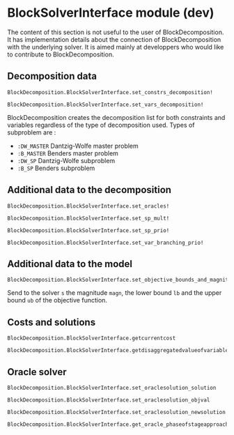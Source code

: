 
# BlockSolverInterface module (dev)

The content of this section is not useful to the user of BlockDecomposition.
It has implementation details about the connection of BlockDecomposition with the underlying solver.
It is aimed mainly at developpers who would like to contribute to BlockDecomposition.


## Decomposition data

```@docs
BlockDecomposition.BlockSolverInterface.set_constrs_decomposition!
```

```@docs
BlockDecomposition.BlockSolverInterface.set_vars_decomposition!
```

BlockDecomposition creates the decomposition list for both constraints and
variables regardless of the type of decomposition used. Types of subproblem are :
   - `:DW_MASTER` Dantzig-Wolfe master problem
   - `:B_MASTER` Benders master problem
   - `:DW_SP` Dantzig-Wolfe subproblem
   - `:B_SP` Benders subproblem


## Additional data to the decomposition

```@docs
BlockDecomposition.BlockSolverInterface.set_oracles!
```

```@docs
BlockDecomposition.BlockSolverInterface.set_sp_mult!
```

```@docs
BlockDecomposition.BlockSolverInterface.set_sp_prio!
```

```@docs
BlockDecomposition.BlockSolverInterface.set_var_branching_prio!
```

## Additional data to the model

```@docs
BlockDecomposition.BlockSolverInterface.set_objective_bounds_and_magnitude!
```

Send to the solver `s` the magnitude `magn`, the lower bound `lb`
and the upper bound `ub` of the objective function.

## Costs and solutions

```@docs
BlockDecomposition.BlockSolverInterface.getcurrentcost
```

```@docs
BlockDecomposition.BlockSolverInterface.getdisaggregatedvalueofvariable
```

## Oracle solver


```@docs
BlockDecomposition.BlockSolverInterface.set_oraclesolution_solution
```

```@docs
BlockDecomposition.BlockSolverInterface.set_oraclesolution_objval
```

```@docs
BlockDecomposition.BlockSolverInterface.set_oraclesolution_newsolution
```

```@docs
BlockDecomposition.BlockSolverInterface.get_oracle_phaseofstageapproach
```
